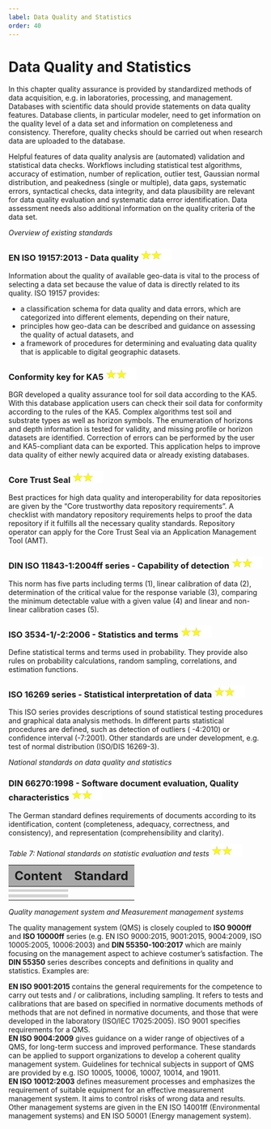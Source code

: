 ```yaml
---
label: Data Quality and Statistics
order: 40
---
```

# Data Quality and Statistics

In this chapter quality assurance is provided by standardized methods of data acquisition, e.g. in laboratories, processing,
and management. Databases with scientific data should provide statements on data quality features. Database clients, 
in particular modeler, need to get information on the quality level of a data set and information on completeness and consistency.
Therefore, quality checks should be carried out when research data are uploaded to the database.

Helpful features of data quality analysis are (automated) validation and statistical data checks. Workflows including 
statistical test algorithms, accuracy of estimation, number of replication, outlier test, Gaussian normal distribution, 
and peakedness (single or multiple), data gaps, systematic errors, syntactical checks, data integrity, and data plausibility
are relevant for data quality evaluation and systematic data error identification. Data assessment needs also additional 
information on the quality criteria of the data set.

_Overview of existing standards_

### EN ISO 19157:2013 - Data quality  ![](/static/img/two_star.jpg)

Information about the quality of available geo-data is vital to the process of selecting a data set 
because the value of data is directly related to its quality. ISO 19157 provides:

-	a classification schema for data quality and data errors, which are categorized into different elements, depending on their nature, 
-	principles how geo-data can be described and guidance on assessing the quality of actual datasets, and 
-	a framework of procedures for determining and evaluating data quality that is applicable to digital geographic datasets.

### Conformity key for KA5  ![](/static/img/two_star.jpg)
BGR developed a quality assurance tool for soil data according to the KA5. With this database application users can check 
their soil data for conformity according to the rules of the KA5. Complex algorithms test soil and substrate types as well
as horizon symbols. The enumeration of horizons and depth information is tested for validity, and missing profile or horizon
datasets are identified. Correction of errors can be performed by the user and KA5-compliant data can be exported. 
This application helps to improve data quality of either newly acquired data or already existing databases.

### Core Trust Seal  ![](/static/img/two_star.jpg)
Best practices for high data quality and interoperability for data repositories are given by the “Core trustworthy
data repository requirements”. A checklist with mandatory repository requirements helps to proof the data repository
if it fulfills all the necessary quality standards. Repository operator can apply for the Core Trust Seal via an
Application Management Tool (AMT).

### DIN ISO 11843-1:2004ff series - Capability of detection  ![](/static/img/two_star.jpg)
This norm has five parts including terms (1), linear calibration of data (2), determination of the critical value for the
response variable (3), comparing the minimum detectable value with a given value (4) and linear and non-linear calibration cases (5).

### ISO 3534-1/-2:2006 - Statistics and terms  ![](/static/img/two_star.jpg)
Define statistical terms and terms used in probability. They provide also rules on probability calculations, random sampling,
correlations, and estimation functions. 

### ISO 16269 series - Statistical interpretation of data ![](/static/img/two_star.jpg)
This ISO series provides descriptions of sound statistical testing procedures and graphical data analysis methods. 
In different parts statistical procedures are defined, such as detection of outliers ( -4:2010) or confidence interval (-7:2001).
Other standards are under development, e.g. test of normal distribution (ISO/DIS 16269-3).

_National standards on data quality and statistics_

### DIN 66270:1998 - Software document evaluation, Quality characteristics  ![](/static/img/two_star.jpg)
The German standard defines requirements of documents according to its identification, content (completeness, adequacy, correctness, and consistency),
and representation (comprehensibility and clarity).

_Table 7: National standards on statistic evaluation and tests_ ![](/static/img/two_star.jpg)

<div class="table-wrapper scrollbar overflow-hidden">
<table class="comfortable">
<thead style="font-size: 24px; background-color: #A8A8A8">
<tr>
<th><strong>Content</strong></th>
<th><strong>Standard</strong></th>
</tr>
</thead>
<tbody>
<tr>
<td></td>
</tr>
<tr style=" background-color: #d3d3d3">
<td></td>
</tr>
<tr>
<td></td>
</tr>
<tr style=" background-color: #d3d3d3">
<td></td>
</tr>
<tr>
<td></td>
</tr>
</tbody>
</table>
</div>

_Quality management system and Measurement management systems_

The quality management system (QMS) is closely coupled to **ISO 9000ff** and **ISO 10000ff** series 
(e.g. EN ISO 9000:2015, 9001:2015, 9004:2009, ISO 10005:2005, 10006:2003) and **DIN 55350-100:2017** which are mainly 
focusing on the management aspect to achieve costumer’s satisfaction. The **DIN 55350** series describes concepts and definitions
in quality and statistics. Examples are:

**EN ISO 9001:2015** contains the general requirements for the competence to carry out tests and / or calibrations, including sampling. 
It refers to tests and calibrations that are based on specified in normative documents methods of methods that are not defined in normative documents,
and those that were developed in the laboratory (ISO/IEC 17025:2005). ISO 9001 specifies requirements for a QMS.        <br>
**EN ISO 9004:2009** gives guidance on a wider range of objectives of a QMS, for long-term success and improved performance. 
These standards can be applied to support organizations to develop a coherent quality management system. 
Guidelines for technical subjects in support of QMS are provided by e.g. ISO 10005, 10006, 10007, 10014, and 19011.     <br> 
**EN ISO 10012:2003** defines measurement processes and emphasizes the requirement of suitable equipment for an effective
measurement management system. It aims to control risks of wrong data and results. Other management systems are given
in the EN ISO 14001ff (Environmental management systems) and EN ISO 50001 (Energy management system).                   <br>
